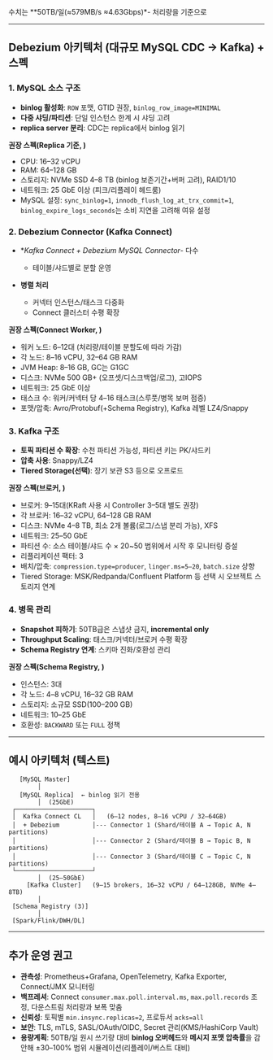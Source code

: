 수치는 **50TB/일(≈579MB/s ≈4.63Gbps)*- 처리량을 기준으로

---

## Debezium 아키텍처 (대규모 MySQL CDC → Kafka) + 스펙

### 1. MySQL 소스 구조
- **binlog 활성화**: `ROW` 포맷, GTID 권장, `binlog_row_image=MINIMAL`
- **다중 샤딩/파티션**: 단일 인스턴스 한계 시 샤딩 고려
- **replica server 분리**: CDC는 replica에서 binlog 읽기

**권장 스펙(Replica 기준, )**

- CPU: 16–32 vCPU
- RAM: 64–128 GB
- 스토리지: NVMe SSD 4–8 TB (binlog 보존기간+버퍼 고려), RAID1/10
- 네트워크: 25 GbE 이상 (피크/리플레이 헤드룸)
- MySQL 설정: `sync_binlog=1`, `innodb_flush_log_at_trx_commit=1`, `binlog_expire_logs_seconds`는 소비 지연을 고려해 여유 설정

### 2. Debezium Connector (Kafka Connect)

- **Kafka Connect + Debezium MySQL Connector*- 다수

  - 테이블/샤드별로 분할 운영
- **병렬 처리**

  - 커넥터 인스턴스/태스크 다중화
  - Connect 클러스터 수평 확장

**권장 스펙(Connect Worker, )**

- 워커 노드: 6–12대 (처리량/테이블 분할도에 따라 가감)
- 각 노드: 8–16 vCPU, 32–64 GB RAM
- JVM Heap: 8–16 GB, GC는 G1GC
- 디스크: NVMe 500 GB+ (오프셋/디스크백업/로그), 고IOPS
- 네트워크: 25 GbE 이상
- 태스크 수: 워커/커넥터 당 4–16 태스크(스루풋/병목 보며 점증)
- 포맷/압축: Avro/Protobuf(+Schema Registry), Kafka 레벨 LZ4/Snappy

### 3. Kafka 구조

- **토픽 파티션 수 확장**: 수천 파티션 가능성, 파티션 키는 PK/샤드키
- **압축 사용**: Snappy/LZ4
- **Tiered Storage(선택)**: 장기 보관 S3 등으로 오프로드

**권장 스펙(브로커, )**

- 브로커: 9–15대(KRaft 사용 시 Controller 3–5대 별도 권장)
- 각 브로커: 16–32 vCPU, 64–128 GB RAM
- 디스크: NVMe 4–8 TB, 최소 2개 볼륨(로그/스냅 분리 가능), XFS
- 네트워크: 25–50 GbE
- 파티션 수: 소스 테이블/샤드 수 × 20\~50 범위에서 시작 후 모니터링 증설
- 리플리케이션 팩터: 3
- 배치/압축: `compression.type=producer`, `linger.ms=5–20`, `batch.size` 상향
- Tiered Storage: MSK/Redpanda/Confluent Platform 등 선택 시 오브젝트 스토리지 연계

### 4. 병목 관리

- **Snapshot 피하기**: 50TB급은 스냅샷 금지, **incremental only**
- **Throughput Scaling**: 태스크/커넥터/브로커 수평 확장
- **Schema Registry 연계**: 스키마 진화/호환성 관리

**권장 스펙(Schema Registry, )**

- 인스턴스: 3대
- 각 노드: 4–8 vCPU, 16–32 GB RAM
- 스토리지: 소규모 SSD(100–200 GB)
- 네트워크: 10–25 GbE
- 호환성: `BACKWARD` 또는 `FULL` 정책

---

## 예시 아키텍처 (텍스트)

```
   [MySQL Master] 
        │
   [MySQL Replica]  ← binlog 읽기 전용
        │  (25GbE)
 ┌─────────────────────┐
 │  Kafka Connect CL   │   (6–12 nodes, 8–16 vCPU / 32–64GB)
 │  + Debezium         │--- Connector 1 (Shard/테이블 A → Topic A, N partitions)
 │                     │--- Connector 2 (Shard/테이블 B → Topic B, N partitions)
 │                     │--- Connector 3 (Shard/테이블 C → Topic C, N partitions)
 └─────────────────────┘
        │  (25–50GbE)
     [Kafka Cluster]   (9–15 brokers, 16–32 vCPU / 64–128GB, NVMe 4–8TB)
        │
 [Schema Registry (3)] 
        │
 [Spark/Flink/DWH/DL]
```

---

## 추가 운영 권고

- **관측성**: Prometheus+Grafana, OpenTelemetry, Kafka Exporter, Connect/JMX 모니터링
- **백프레셔**: Connect `consumer.max.poll.interval.ms`, `max.poll.records` 조정, 다운스트림 처리량과 보폭 맞춤
- **신뢰성**: 토픽별 `min.insync.replicas=2`, 프로듀서 `acks=all`
- **보안**: TLS, mTLS, SASL/OAuth/OIDC, Secret 관리(KMS/HashiCorp Vault)
- **용량계획**: 50TB/일 원시 쓰기량 대비 **binlog 오버헤드**와 **메시지 포맷 압축률**을 감안해 ±30–100% 범위 시뮬레이션(리플레이/버스트 대비)
